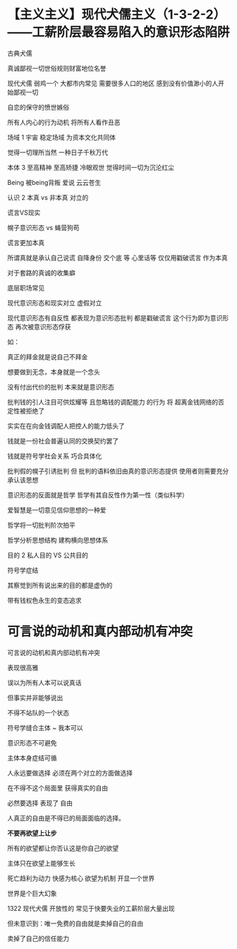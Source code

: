 # 【主义主义】现代犬儒主义（1-3-2-2）——工薪阶层最容易陷入的意识形态陷阱

 



古典犬儒

真诚鄙视一切世俗规则财富地位名誉



现代犬儒  弱鸡一个 大都市内常见 需要很多人口的地区  感到没有价值渺小的人开始鄙视一切



自恋的保守的愤世嫉俗

所有人内心的行为动机 将所有人看作丑恶



场域 1  宇宙 稳定场域 为资本文化共同体

觉得一切理所当然 一种日子千秋万代



本体 3 至高精神  至高矫捷 冷眼观世  觉得时间一切为沉沦红尘

Being 被being背叛  爱说  云云苍生 



认识 2 本真 vs 非本真    对立的

谎言VS现实

幌子意识形态 vs  蝇营狗苟

谎言更加本真

所谓真就是承认自己说谎 自降身份 交个底 等 心里话等 仅仅用戳破谎言 作为本真 

对于套路的真诚的收集癖

底层职场常见



现代意识形态和现实对立 虚假对立



现代意识形态有自反性  都表现为意识形态批判 都是戳破谎言  这个行为即为意识形态  再次被意识形态俘获



如：

真正的拜金就是说自己不拜金

想要做到无念，本身就是一个念头



没有付出代价的批判 本来就是意识形态



批判钱的引人注目可供炫耀等 且忽略钱的调配能力 的行为 将 超离金钱网络的否定性被拒绝了

实实在在向金钱调配人把控人的能力低头了



钱就是一份社会普遍认同的交换契约罢了

钱就是符号学社会关系 巧合具体化



批判假的幌子引诱批判 但 批判的语料依旧由真的意识形态提供 使用者则需要充分承认该思想



意识形态的反面就是哲学 哲学有其自反性作为第一性（类似科学）

爱智慧是一切意见信仰思想的一种爱



哲学将一切批判阶次拍平



哲学分析思想结构 建构横向思想体系



目的 2  私人目的 VS 公共目的

符号学症结

其察觉到所有说出来的目的都是虚伪的 

带有钱权色永生的变态追求



可言说的动机和真内部动机有冲突
=======
可言说的动机和真内部动机有冲突

表现很高雅



误以为所有人本可以说真话

但事实并非能够说出

不得不站队的一个状态



符号学缝合主体 ~ 我本可以



意识形态不可避免

主体本身症结可循



人永远要做选择  必须在两个对立的方面做选择

在不得不这个局面里 获得真实的自由

必然要选择 表现了 自由

人真正的自由是不得已的局面面临的选择。



**不要再欲望上让步**

所有的欲望都让你否认这是你自己的欲望

主体只在欲望上能够生长 

死亡趋利为动力 快感为核心 欲望为机制 开显一个世界

世界是个巨大幻象





1322 现代犬儒 开放性的  常见于快要失业的工薪阶层大量出现

但未意识到：唯一免费的自由就是卖掉自己的自由

卖掉了自己的信任能力